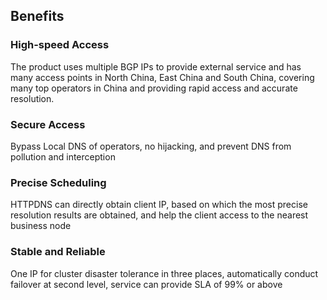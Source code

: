 ## Benefits

### High-speed Access

The product uses multiple BGP IPs to provide external service and has many access points in North China, East China and South China, covering many top operators in China and providing rapid access and accurate resolution.

### Secure Access

Bypass Local DNS of operators, no hijacking, and prevent DNS from pollution and interception

### Precise Scheduling 

HTTPDNS can directly obtain client IP, based on which the most precise resolution results are obtained, and help the client access to the nearest business node

### Stable and Reliable 

One IP for cluster disaster tolerance in three places, automatically conduct failover at second level, service can provide SLA of 99% or above